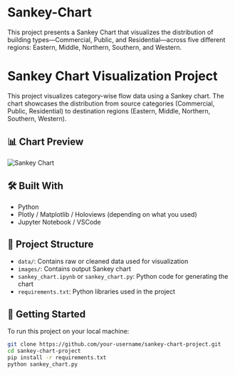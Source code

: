 # Sankey-Chart
This project presents a Sankey Chart that visualizes the distribution of building types—Commercial, Public, and Residential—across five different regions: Eastern, Middle, Northern, Southern, and Western.

# Sankey Chart Visualization Project

This project visualizes category-wise flow data using a Sankey chart. The chart showcases the distribution from source categories (Commercial, Public, Residential) to destination regions (Eastern, Middle, Northern, Southern, Western).

## 📊 Chart Preview

![Sankey Chart](Sankey%20chart.png)

## 🛠️ Built With

- Python
- Plotly / Matplotlib / Holoviews (depending on what you used)
- Jupyter Notebook / VSCode

## 📁 Project Structure

- `data/`: Contains raw or cleaned data used for visualization
- `images/`: Contains output Sankey chart
- `sankey_chart.ipynb` or `sankey_chart.py`: Python code for generating the chart
- `requirements.txt`: Python libraries used in the project

## 🚀 Getting Started

To run this project on your local machine:

```bash
git clone https://github.com/your-username/sankey-chart-project.git
cd sankey-chart-project
pip install -r requirements.txt
python sankey_chart.py
